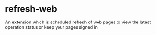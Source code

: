 # refresh-web 

An extension which is scheduled refresh of web pages to view the latest operation status or keep your pages signed in
